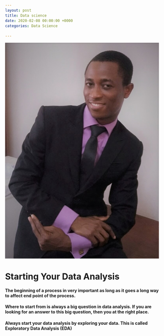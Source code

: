 ```yaml
---
layout: post
title: Data science
date: 2020-02-08 00:00:00 +0000
categories: Data Science

---
```

![](/uploads/IMG-20170205-WA0002.jpg)

# **Starting Your Data Analysis**

#### The beginning of a process in very important as long as it goes a long way to affect end point of the process.

#### Where to start from is always a big question in data analysis. If you are looking for an answer to this big question, then you at the right place. 

#### Always start your data analysis by exploring your data. This is called Exploratory Data Analysis (EDA)